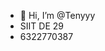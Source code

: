 - 👋 Hi, I’m @Tenyyy
- SIIT DE 29
- 6322770387

<!---
Tenyyy/Tenyyy is a ✨ special ✨ repository because its `README.md` (this file) appears on your GitHub profile.
You can click the Preview link to take a look at your changes.
--->
